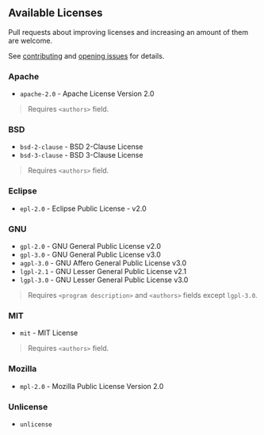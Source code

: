 ## Available Licenses
Pull requests about improving licenses and increasing an amount of them are welcome.

See [contributing](../.github/CONTRIBUTING.md) and [opening issues](../.github/ISSUE_TEMPLATE.md) for details.

### Apache
* `apache-2.0` - Apache License Version 2.0

> Requires `<authors>` field.

### BSD
* `bsd-2-clause` - BSD 2-Clause License
* `bsd-3-clause` - BSD 3-Clause License

> Requires `<authors>` field.

### Eclipse
* `epl-2.0` - Eclipse Public License - v2.0

### GNU
* `gpl-2.0` - GNU General Public License v2.0
* `gpl-3.0` - GNU General Public License v3.0
* `agpl-3.0` - GNU Affero General Public License v3.0
* `lgpl-2.1` - GNU Lesser General Public License v2.1
* `lgpl-3.0` - GNU Lesser General Public License v3.0

> Requires `<program description>` and `<authors>` fields except
`lgpl-3.0`.

### MIT
* `mit` - MIT License

> Requires `<authors>` field.

### Mozilla
* `mpl-2.0` - Mozilla Public License Version 2.0

### Unlicense
* `unlicense`
